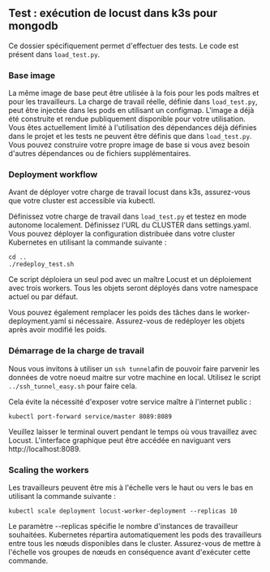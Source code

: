 ## Test : exécution de locust dans k3s pour mongodb

Ce dossier spécifiquement permet d'effectuer des tests. Le code est présent dans `load_test.py`.

### Base image

La même image de base peut être utilisée à la fois pour les pods maîtres et pour les travailleurs. La charge de travail réelle, définie dans `load_test.py`, peut être injectée dans les pods en utilisant un configmap. L'image a déjà été construite et rendue publiquement disponible pour votre utilisation. Vous êtes actuellement limité à l'utilisation des dépendances déjà définies dans le projet et les tests ne peuvent être définis que dans `load_test.py`. Vous pouvez construire votre propre image de base si vous avez besoin d'autres dépendances ou de fichiers supplémentaires.

### Deployment workflow

Avant de déployer votre charge de travail locust dans k3s, assurez-vous que votre cluster est accessible via kubectl.

Définissez votre charge de travail dans `load_test.py` et testez en mode autonome localement. Définissez l'URL du CLUSTER dans settings.yaml. Vous pouvez déployer la configuration distribuée dans votre cluster Kubernetes en utilisant la commande suivante :

```shell
cd ..
./redeploy_test.sh
```

Ce script déploiera un seul pod avec un maître Locust et un déploiement avec trois workers. Tous les objets seront déployés dans votre namespace actuel ou par défaut.

Vous pouvez également remplacer les poids des tâches dans le worker-deployment.yaml si nécessaire. Assurez-vous de redéployer les objets après avoir modifié les poids.

### Démarrage de la charge de travail

Nous vous invitons à utiliser un `ssh tunnel`afin de pouvoir faire parvenir les données de votre noeud maitre sur votre machine en local. Utilisez le script `../ssh_tunnel_easy.sh` pour faire cela.

Cela évite la nécessité d'exposer votre service maître à l'internet public :

```shell
kubectl port-forward service/master 8089:8089
```

Veuillez laisser le terminal ouvert pendant le temps où vous travaillez avec Locust. L'interface graphique peut être accédée en naviguant vers http://localhost:8089.

### Scaling the workers

Les travailleurs peuvent être mis à l'échelle vers le haut ou vers le bas en utilisant la commande suivante :

```shell
kubectl scale deployment locust-worker-deployment --replicas 10
```

Le paramètre --replicas spécifie le nombre d'instances de travailleur souhaitées. Kubernetes répartira automatiquement les pods des travailleurs entre tous les nœuds disponibles dans le cluster. Assurez-vous de mettre à l'échelle vos groupes de nœuds en conséquence avant d'exécuter cette commande.

